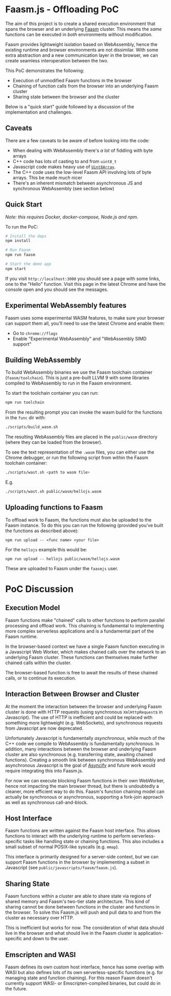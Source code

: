 # Faasm.js - Offloading PoC

The aim of this project is to create a shared execution environment that
spans the browser and an underlying [Faasm](https://github.com/lsds/Faasm) 
cluster. This means the _same_ functions can be executed in _both_ 
environments without modification. 

Faasm provides lightweight isolation based on WebAssembly, hence the 
existing runtime and browser environments are not dissimilar. With some extra
abstraction and a new communication layer in the browser, we can create 
seamless interoperation between the two. 

This PoC demonstrates the following:

- Execution of unmodified Faasm functions in the browser
- Chaining of function calls from the browser into an underlying Faasm cluster
- Sharing state between the browser and the cluster

Below is a "quick start" guide followed by a discussion of the implementation 
and challenges.

## Caveats

There are a few caveats to be aware of before looking into the code:

- When dealing with WebAssembly there's _a lot_ of fiddling with byte arrays
- C++ code has lots of casting to and from `uint8_t`
- Javascript code makes heavy use of [`Uint8Array`](https://developer.mozilla.org/en-US/docs/Web/JavaScript/Reference/Global_Objects/Uint8Array). 
- The C++ code uses the low-level Faasm API involving lots of byte arrays. This be made _much_ nicer
- There's an inherent mismatch between asynchronous JS and synchronous WebAssembly (see section below)  

## Quick Start

_Note: this requires Docker, docker-compose, Node.js and npm._

To run the PoC:

```bash
# Install the deps
npm install

# Run Faasm
npm run faasm

# Start the demo app
npm start
```

If you visit `http://localhost:3000` you should see a page with some links, 
one to the "Hello" function. Visit this page in the latest Chrome and have
the console open and you should see the messages. 

## Experimental WebAssembly features

Faasm uses some experimental WASM features, to make sure your browser can 
support them all, you'll need to use the latest Chrome and enable them:

- Go to `chrome://flags`
- Enable "Experimental WebAssembly" and "WebAssembly SIMD support" 

## Building WebAssembly

To build WebAssembly binaries we use the Faasm toolchain container 
(`faasm/toolchain`). This is just a pre-built LLVM 9 with some libraries 
compiled to WebAssembly to run in the Faasm environment.

To start the toolchain container you can run:

```bash
npm run toolchain
```

From the resulting prompt you can invoke the wasm build for the functions 
in the `func` dir with:

```bash
./scripts/build_wasm.sh
```

The resulting WebAssembly files are placed in the `public/wasm` directory 
(where they can be loaded from the browser).

To see the text representation of the `.wasm` files, you can either use 
the Chrome debugger, or run the following script from within the Faasm 
toolchain container:

```bash
./scripts/wast.sh <path to wasm file>
```

E.g. 

```bash
./scripts/wast.sh public/wasm/hellojs.wasm
```

## Uploading functions to Faasm

To offload work to Faasm, the functions must also be uploaded to the Faasm 
instance. To do this you can run the following (provided you've built the 
functions as described above):

```
npm run upload -- <func name> <your file>
```

For the `hellojs` example this would be:

```
npm run upload -- hellojs public/wasm/hellojs.wasm
```

These are uploaded to Faasm under the `faasmjs` user.  

# PoC Discussion

## Execution Model

Faasm functions make "chained" calls to other functions to perform parallel
processing and offload work. This chaining is fundamental to implementing more 
complex serverless applications and is a fundamental part of the Faasm runtime. 

In the browser-based context we have a single Faasm function executing in a 
Javascript Web Worker, which makes chained calls over the network to an underlying
Faasm cluster. These functions can themselves make further chained calls within the
cluster.

The browser-based function is free to await the results of these chained calls, or 
to continue its execution. 

## Interaction Between Browser and Cluster

At the moment the interaction between the browser and underlying Faasm cluster 
is done with HTTP requests (using synchronous `XmlHttpRequest`s in Javascript). 
The use of HTTP is inefficient and could be replaced with something more 
lightweight (e.g. WebSockets), and synchronous requests from Javascript are 
now deprecated.

Unfortunately Javascript is fundamentally _asynchronous_, while much of the C++ code
we compile to WebAssembly is fundamentally _synchronous_. In addition, many interactions 
between the browser and underlying Faasm cluster are also synchronous (e.g. transferring 
state, awaiting chained functions). Creating a smooth link between synchronous WebAssembly
and asynchronous Javascript is the goal of 
[Asyncify](https://kripken.github.io/blog/wasm/2019/07/16/asyncify.html) and future 
work would require integrating this into Faasm.js.

For now we can execute blocking Faasm functions in their own WebWorker, hence not 
impacting the main browser thread, but there is undoubtedly a cleaner, more efficient 
way to do this. Faasm's function chaining model can actually be synchronous or 
asynchronous, supporting a fork-join approach as well as synchronous call-and-block.

## Host Interface

Faasm functions are written against the Faasm host interface. This allows functions 
to interact with the underlying runtime to perform serverless-specific tasks like 
handling state or chaining functions. This also includes a small subset of normal 
POSIX-like syscalls (e.g. `mmap`).

This interface is primarily designed for a server-side context, but we can support 
Faasm functions in the browser by implementing a subset in Javascript (see 
`public/javascripts/faasm/faasm.js`).

## Sharing State

Faasm functions within a cluster are able to share state via regions of shared 
memory and Faasm's two-tier state architecture. This kind of sharing cannot
be done between functions in the cluster and functions in the browser. To solve
this Faasm.js will push and pull data to and from the cluster as necessary 
over HTTP. 

This is inefficient but works for now. The consideration of what data should 
live in the browser and what should live in the Faasm cluster is application-specific
and down to the user.

## Emscripten and WASI

Faasm defines its own custom host interface, hence has some overlap with 
WASI but also defines lots of its own serverless-specific functions (e.g.
for managing state and function chaining). For this reason Faasm doesn't
currently support WASI- or Emscripten-compiled binaries, but could do in the 
future. 

